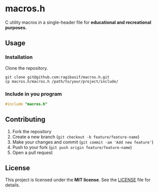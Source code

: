 # macros.h

C utility macros in a single-header file for **educational and recreational purposes.**

## Usage

### Installation

Clone the repository.

```shell
git clone git@github.com:ragibasif/macros.h.git
cp macros.h/macros.h /path/to/your/project/include/
```

### Include in you program

```c
#include "macros.h"
```

## Contributing

1. Fork the repository
2. Create a new branch (`git checkout -b feature/feature-name`)
3. Make your changes and commit (`git commit -am 'Add new feature'`)
4. Push to your fork (`git push origin feature/feature-name`)
5. Open a pull request

## License

This project is licensed under the **MIT license**. See the [LICENSE](LICENSE)
file for details.
